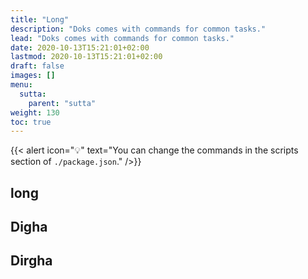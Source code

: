 ```yaml
---
title: "Long"
description: "Doks comes with commands for common tasks."
lead: "Doks comes with commands for common tasks."
date: 2020-10-13T15:21:01+02:00
lastmod: 2020-10-13T15:21:01+02:00
draft: false
images: []
menu:
  sutta:
    parent: "sutta"
weight: 130
toc: true
---
```


{{< alert icon="💡" text="You can change the commands in the scripts section of `./package.json`." />}}

## long

## Digha

## Dirgha
